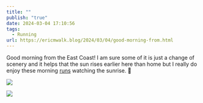 ```yaml
---
title: ""
publish: "true"
date: 2024-03-04 17:10:56
tags:
  - Running
url: https://ericmwalk.blog/2024/03/04/good-morning-from.html
---
```


Good morning from the East Coast! I am sure some of it is just a change of scenery and it helps that the sun rises earlier here than home but I really do enjoy these morning [runs](https://strava.com/activities/10887432974) watching the sunrise. 🌅

![](https://ericmwalk.blog/uploads/2024/img-8134.jpeg)

![](https://ericmwalk.blog/uploads/2024/img-8136.jpeg)